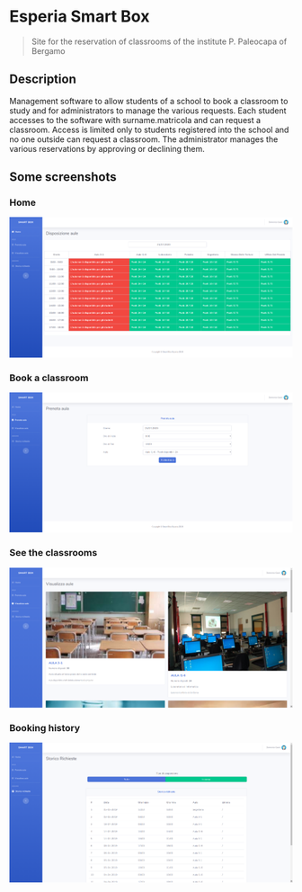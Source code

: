 # Esperia Smart Box
> Site for the reservation of classrooms of the institute P. Paleocapa of Bergamo

## Description

Management software to allow students of a school to book a classroom to study and for administrators to manage the various requests.
Each student accesses to the software with surname.matricola and can request a classroom. Access is limited only to students registered into the school and no one outside can request a classroom. The administrator manages the various reservations by approving or declining them.

## Some screenshots
### Home
![Home](sreens/%231scan.png?raw=true)

### Book a classroom
![Book a classroom](sreens/%232scan.png?raw=true)

### See the classrooms
![See the classrooms](sreens/%233scan.png?raw=true)

### Booking history
![Booking history](sreens/%234scan.png?raw=true)
